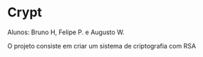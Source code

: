 # Crypt
Alunos: Bruno H, Felipe P. e Augusto W.
<p>O projeto consiste em criar um sistema de criptografia com RSA</p>
